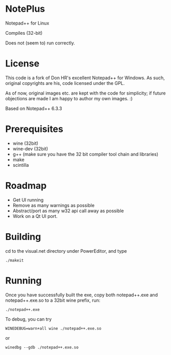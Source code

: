 NotePlus
========

Notepad++ for Linux

Compiles (32-bit)

Does not (seem to) run correctly.

License
=====
This code is a fork of Don HR's excellent Notepad++ for Windows. As such, original copyrights are his, code licensed under the GPL.

As of now, original images etc. are kept with the code for simplicity; if future objections are made I am happy to author my own images. :)

Based on Notepad++ 6.3.3

Prerequisites
=====

- wine (32bit)
- wine-dev (32bit)
- g++ (make sure you have the 32 bit compiler tool chain and libraries)
- make
- scintilla

Roadmap
=====

- Get UI running
- Remove as many warnings as possible
- Abstract/port as many w32 api call away as possible
- Work on a Qt UI port.


Building
=====

cd to the visual.net directory under PowerEditor, and type 

`./makeit`

Running
=====

Once you have successfully built the exe, copy both notepad++.exe and notepad++.exe.so to a 32bit wine prefix, run:

`./notepad++.exe`

To debug, you can try

`WINEDEBUG=warn+all wine ./notepad++.exe.so`

or

`winedbg --gdb ./notepad++.exe.so`


